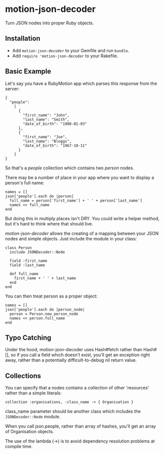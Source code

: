 motion-json-decoder
===================

Turn JSON nodes into proper Ruby objects.

Installation
------------
* Add `motion-json-decoder` to your Gemfile and run `bundle`.
* Add `require 'motion-json-decoder` to your Rakefile.

Basic Example
-------------

Let's say you have a RubyMotion app which parses this response from the server:

    {
      "people":
        [
          {
            "first_name": "John",
            "last_name": "Smith",
            "date_of_birth": "1980-01-03"
          },
          {
            "first_name": "Joe",
            "last_name": "Bloggs",
            "date_of_birth": "1967-10-11"
          }
        ]
    }

So that's a *people* collection which contains two *person* nodes.

There may be a number of place in your app where you want to display a person's full name:

    names = []
    json['people'].each do |person|
      full_name = person['first_name'] + ' ' + person['last_name']
      names << full_name
    end

But doing this in multiply places isn't DRY. You could write a helper method, but it's hard to think where
that should live.

*motion-json-decoder* allows the creating of a mapping between your JSON nodes and simple objects. Just include the module in your class:

    class Person
      include JSONDecoder::Node

      field :first_name
      field :last_name

      def full_name
        first_name + ' ' + last_name
      end
    end

You can then treat person as a proper object:

    names = []
    json['people'].each do |person_node|
      person = Person.new person_node
      names << person.full_name
    end

Typo Catching
-------------

Under the hood, motion-json-decoder uses Hash#fetch rather than Hash#[], so if you call a field which doesn't exist, you'll get an exception right away, rather than a potentially difficult-to-debug nil return value.

Collections
------------

You can specify that a nodes contains a collection of other 'resources' rather than a simple literals:

    collection :organisations, :class_name -> { Organisation }

class_name parameter should be another class which includes the `JSONDecoder::Node` module.

When you call json.people, rather than array of hashes, you'll get an array of Organisation objects.

The use of the lambda (->) is to avoid dependency resolution problems at compile time.
